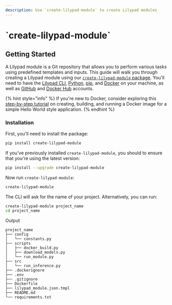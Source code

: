 ```yaml
---
description: Use `create-lilypad-module` to create Lilypad modules
---
```


# \`create-lilypad-module\`

## Getting Started

A Lilypad module is a Git repository that allows you to perform various tasks using predefined templates and inputs. This guide will walk you through creating a Lilypad module using our [`create-lilypad-module` package](https://pypi.org/project/create-lilypad-module/). You'll need to have the [Lilypad CLI](https://docs.lilypad.tech/lilypad/lilypad-testnet/install-run-requirements), [Python](https://www.python.org/), [pip](https://pip.pypa.io/en/stable/), and [Docker](https://www.docker.com/) on your machine, as well as [GitHub](https://github.com/) and [Docker Hub](https://hub.docker.com/) accounts.

{% hint style="info" %}
If you're new to Docker, consider exploring this [step-by-step tutorial](https://docs.docker.com/get-started/) on creating, building, and running a Docker image for a simple Hello World style application.
{% endhint %}

### Installation

First, you'll need to install the package:

```sh
pip install create-lilypad-module
```

If you've previously installed `create-lilypad-module`, you should to ensure that you're using the latest version:

```sh
pip install --upgrade create-lilypad-module
```

Now run `create-lilypad-module`:

```sh
create-lilypad-module
```

The CLI will ask for the name of your project. Alternatively, you can run:

```sh
create-lilypad-module project_name
cd project_name
```

Output

```
project_name
├── config
│   └── constants.py
├── scripts
│   ├── docker_build.py
│   ├── download_models.py
│   └── run_module.py
├── src
│   └── run_inference.py
├── .dockerignore
├── .env
├── .gitignore
├── Dockerfile
├── lilypad_module.json.tmpl
├── README.md
└── requirements.txt
```

